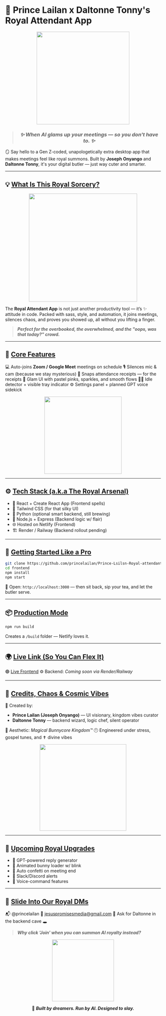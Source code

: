 # 👑 Prince Lailan x Daltonne Tonny's Royal Attendant App

<p align="center">
  <img src="https://media.giphy.com/media/26gssIytJvy1b1THO/giphy.gif" width="300" />
</p>

> <h3 align="center"><em>✨ When AI glams up your meetings — so you don't have to. ✨</em></h3>

🪞 Say hello to a Gen Z-coded, unapologetically extra desktop app that makes meetings feel like royal summons. Built by <strong>Joseph Onyango</strong> and <strong>Daltonne Tonny</strong>, it's your digital butler — just way cuter and smarter.

---

## 💡 <u>What Is This Royal Sorcery?</u>

<p align="center">
  <img src="https://media.giphy.com/media/3o6ZsYm5GBvyX7ewtC/giphy.gif" width="350" />
</p>

The **Royal Attendant App** is not just another productivity tool — it’s ✨ attitude in code. Packed with sass, style, and automation, it joins meetings, silences chaos, and proves you showed up, all without you lifting a finger.

> <strong><em>Perfect for the overbooked, the overwhelmed, and the "oops, was that today?" crowd.</em></strong>

---

## 🧠 <u>Core Features</u>

💻 Auto-joins <strong>Zoom / Google Meet</strong> meetings on schedule
🎙️ Silences mic & cam (because we stay mysterious)
📸 Snaps attendance receipts — for the receipts
🎀 Glam UI with pastel pinks, sparkles, and smooth flows
🕵️‍♀️ Idle detector + visible tray indicator
⚙️ Settings panel + planned GPT voice sidekick

<p align="center">
  <img src="https://media.giphy.com/media/12HZukMBlutpoQ/giphy.gif" width="250" />
</p>

---

## ⚙️ <u>Tech Stack (a.k.a The Royal Arsenal)</u>

* 🧠 React + Create React App (Frontend spells)
* 💅 Tailwind CSS (for that silky UI)
* 🐍 Python (optional smart backend, still brewing)
* 🔧 Node.js + Express (Backend logic w/ flair)
* 🌐 Hosted on Netlify (Frontend)
* 🏗️ Render / Railway (Backend rollout pending)

---

## 🚀 <u>Getting Started Like a Pro</u>

```bash
git clone https://github.com/princelailan/Prince-Lsilsn-Royal-attendant-App.git
cd frontend
npm install
npm start
```

🎯 Open: `http://localhost:3000` — then sit back, sip your tea, and let the butler serve.

---

## 📦 <u>Production Mode</u>

```bash
npm run build
```

Creates a `/build` folder — Netlify loves it.

---

## 🌍 <u>Live Link (So You Can Flex It)</u>

🟢 [Live Frontend](https://prince-lailan-royal-attendant-app.netlify.app)
⚙️ Backend: *Coming soon via Render/Railway*

---

## 🧁 <u>Credits, Chaos & Cosmic Vibes</u>

👑 Created by:

* <strong>Prince Lailan (Joseph Onyango)</strong> — UI visionary, kingdom vibes curator
* <strong>Daltonne Tonny</strong> — backend wizard, logic chef, silent operator

🎨 Aesthetic: <em>Magical Bunnycore Kingdom™</em>
🕛 Engineered under stress, gospel tunes, and ✝️ divine vibes

<p align="center">
  <img src="https://media.giphy.com/media/xUOxf48tRgXJfekb6M/giphy.gif" width="280" />
</p>

---

## 🐣 <u>Upcoming Royal Upgrades</u>

* 🤖 GPT-powered reply generator
* 🐰 Animated bunny loader w/ blink
* 🎉 Auto confetti on meeting end
* 🔔 Slack/Discord alerts
* 🎤 Voice-command features

---

## 💌 <u>Slide Into Our Royal DMs</u>

📬 @princelailan
📧 [jesuspromisesmedia@gmail.com](mailto:jesuspromisesmedia@gmail.com)
💬 Ask for Daltonne in the backend cave 🕳️

> <strong><em>Why click 'Join' when you can summon AI royalty instead?</em></strong>

<p align="center">
  <img src="https://media.giphy.com/media/IThjAlJnD9WNO/giphy.gif" width="200" />
</p>

<p align="center">
  🦄 <strong><em>Built by dreamers. Run by AI. Designed to slay.</em></strong>
</p>
